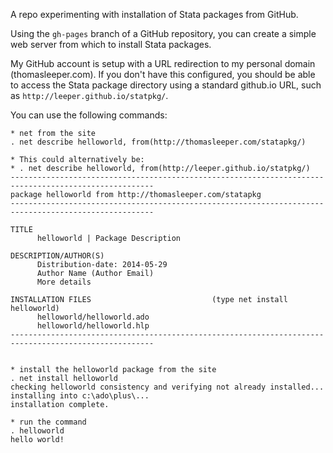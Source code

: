 A repo experimenting with installation of Stata packages from GitHub.

Using the `gh-pages` branch of a GitHub repository, you can create a simple web server from which to install Stata packages.

My GitHub account is setup with a URL redirection to my personal domain (thomasleeper.com). If you don't have this configured, you should be able to access the Stata package directory using a standard github.io URL, such as `http://leeper.github.io/statpkg/`.

You can use the following commands:

```
* net from the site
. net describe helloworld, from(http://thomasleeper.com/statapkg/)

* This could alternatively be:
* . net describe helloworld, from(http://leeper.github.io/statpkg/)
------------------------------------------------------------------------------------------------------
package helloworld from http://thomasleeper.com/statapkg
------------------------------------------------------------------------------------------------------

TITLE
      helloworld | Package Description

DESCRIPTION/AUTHOR(S)
      Distribution-date: 2014-05-29
      Author Name (Author Email)
      More details

INSTALLATION FILES                           (type net install helloworld)
      helloworld/helloworld.ado
      helloworld/helloworld.hlp
------------------------------------------------------------------------------------------------------


* install the helloworld package from the site
. net install helloworld
checking helloworld consistency and verifying not already installed...
installing into c:\ado\plus\...
installation complete.

* run the command
. helloworld
hello world!
```
